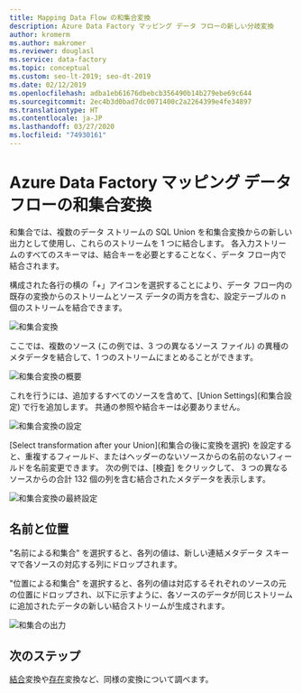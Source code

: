 ```yaml
---
title: Mapping Data Flow の和集合変換
description: Azure Data Factory マッピング データ フローの新しい分岐変換
author: kromerm
ms.author: makromer
ms.reviewer: douglasl
ms.service: data-factory
ms.topic: conceptual
ms.custom: seo-lt-2019; seo-dt-2019
ms.date: 02/12/2019
ms.openlocfilehash: adba1eb61676dbebcb356490b14b279ebe69c644
ms.sourcegitcommit: 2ec4b3d0bad7dc0071400c2a2264399e4fe34897
ms.translationtype: HT
ms.contentlocale: ja-JP
ms.lasthandoff: 03/27/2020
ms.locfileid: "74930161"
---
```

# <a name="azure-data-factory-mapping-data-flow-union-transformation"></a>Azure Data Factory マッピング データ フローの和集合変換

和集合では、複数のデータ ストリームの SQL Union を和集合変換からの新しい出力として使用し、これらのストリームを 1 つに結合します。 各入力ストリームのすべてのスキーマは、結合キーを必要とすることなく、データ フロー内で結合されます。

構成された各行の横の「+」アイコンを選択することにより、データ フロー内の既存の変換からのストリームとソース データの両方を含む、設定テーブルの n 個のストリームを結合できます。

![和集合変換](media/data-flow/union.png "Union")

ここでは、複数のソース (この例では、3 つの異なるソース ファイル) の異種のメタデータを結合して、1 つのストリームにまとめることができます。

![和集合変換の概要](media/data-flow/union111.png "和集合 1")

これを行うには、追加するすべてのソースを含めて、[Union Settings]\(和集合設定\) で行を追加します。 共通の参照や結合キーは必要ありません。

![和集合変換の設定](media/data-flow/unionsettings.png "和集合の設定")

[Select transformation after your Union]\(和集合の後に変換を選択\) を設定すると、重複するフィールド、またはヘッダーのないソースからの名前のないフィールドを名前変更できます。 次の例では、[検査] をクリックして、 3 つの異なるソースからの合計 132 個の列を含む結合されたメタデータを表示します。

![和集合変換の最終設定](media/data-flow/union333.png "和集合 3")

## <a name="name-and-position"></a>名前と位置

"名前による和集合" を選択すると、各列の値は、新しい連結メタデータ スキーマで各ソースの対応する列にドロップされます。

"位置による和集合" を選択すると、各列の値は対応するそれぞれのソースの元の位置にドロップされ、以下に示すように、各ソースのデータが同じストリームに追加されたデータの新しい結合ストリームが生成されます。

![和集合の出力](media/data-flow/unionoutput.png "和集合の出力")

## <a name="next-steps"></a>次のステップ

[結合](data-flow-join.md)変換や[存在](data-flow-exists.md)変換など、同様の変換について調べます。
